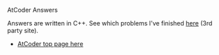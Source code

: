 AtCoder Answers

Answers are written in C++.
See which problems I've finished [here](http://kenkoooo.com/atcoder/?name=L3Sota&kind=user) (3rd party site).

- [AtCoder top page here](http://atcoder.jp)

